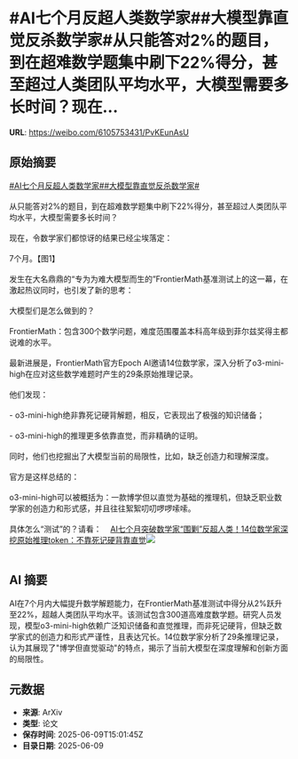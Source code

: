 # #AI七个月反超人类数学家##大模型靠直觉反杀数学家#从只能答对2%的题目，到在超难数学题集中刷下22%得分，甚至超过人类团队平均水平，大模型需要多长时间？现在...

**URL**: https://weibo.com/6105753431/PvKEunAsU

## 原始摘要

<a href="https://m.weibo.cn/search?containerid=231522type%3D1%26t%3D10%26q%3D%23AI%E4%B8%83%E4%B8%AA%E6%9C%88%E5%8F%8D%E8%B6%85%E4%BA%BA%E7%B1%BB%E6%95%B0%E5%AD%A6%E5%AE%B6%23&amp;extparam=%23AI%E4%B8%83%E4%B8%AA%E6%9C%88%E5%8F%8D%E8%B6%85%E4%BA%BA%E7%B1%BB%E6%95%B0%E5%AD%A6%E5%AE%B6%23" data-hide=""><span class="surl-text">#AI七个月反超人类数学家#</span></a><a href="https://m.weibo.cn/search?containerid=231522type%3D1%26t%3D10%26q%3D%23%E5%A4%A7%E6%A8%A1%E5%9E%8B%E9%9D%A0%E7%9B%B4%E8%A7%89%E5%8F%8D%E6%9D%80%E6%95%B0%E5%AD%A6%E5%AE%B6%23&amp;extparam=%23%E5%A4%A7%E6%A8%A1%E5%9E%8B%E9%9D%A0%E7%9B%B4%E8%A7%89%E5%8F%8D%E6%9D%80%E6%95%B0%E5%AD%A6%E5%AE%B6%23" data-hide=""><span class="surl-text">#大模型靠直觉反杀数学家#</span></a><br><br>从只能答对2%的题目，到在超难数学题集中刷下22%得分，甚至超过人类团队平均水平，大模型需要多长时间？<br><br>现在，令数学家们都惊讶的结果已经尘埃落定：<br><br>7个月。【图1】<br><br>发生在大名鼎鼎的“专为为难大模型而生的”FrontierMath基准测试上的这一幕，在激起热议同时，也引发了新的思考：<br><br>大模型们是怎么做到的？<br><br>FrontierMath：包含300个数学问题，难度范围覆盖本科高年级到菲尔兹奖得主都说难的水平。<br><br>最新进展是，FrontierMath官方Epoch AI邀请14位数学家，深入分析了o3-mini-high在应对这些数学难题时产生的29条原始推理记录。<br><br>他们发现：<br><br>- o3-mini-high绝非靠死记硬背解题，相反，它表现出了极强的知识储备；<br>    <br>- o3-mini-high的推理更多依靠直觉，而非精确的证明。<br><br>同时，他们也挖掘出了大模型当前的局限性，比如，缺乏创造力和理解深度。<br><br>官方是这样总结的：<br><br>o3-mini-high可以被概括为：一款博学但以直觉为基础的推理机，但缺乏职业数学家的创造力和形式感，并且往往絮絮叨叨啰啰嗦嗦。<br><br>具体怎么“测试”的？请看：<a href="https://weibo.cn/sinaurl?u=https%3A%2F%2Fmp.weixin.qq.com%2Fs%2FIfTQQ-XAFDxap6B7_OHC1g" data-hide=""><span class="url-icon"><img style="width: 1rem;height: 1rem" src="https://h5.sinaimg.cn/upload/2015/09/25/3/timeline_card_small_web_default.png" referrerpolicy="no-referrer"></span><span class="surl-text">AI七个月突破数学家“围剿”反超人类！14位数学家深挖原始推理token：不靠死记硬背靠直觉</span></a><img style="" src="https://tvax4.sinaimg.cn/large/006Fd7o3gy1i2976ewafsj30u011pak3.jpg" referrerpolicy="no-referrer"><br><br>

## AI 摘要

AI在7个月内大幅提升数学解题能力，在FrontierMath基准测试中得分从2%跃升至22%，超越人类团队平均水平。该测试包含300道高难度数学题。研究人员发现，模型o3-mini-high依赖广泛知识储备和直觉推理，而非死记硬背，但缺乏数学家式的创造力和形式严谨性，且表达冗长。14位数学家分析了29条推理记录，认为其展现了"博学但直觉驱动"的特点，揭示了当前大模型在深度理解和创新方面的局限性。

## 元数据

- **来源**: ArXiv
- **类型**: 论文
- **保存时间**: 2025-06-09T15:01:45Z
- **目录日期**: 2025-06-09
